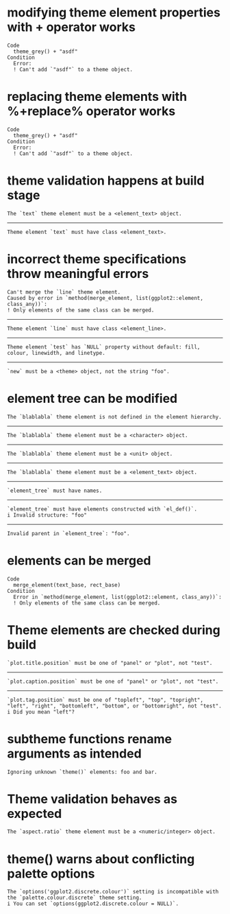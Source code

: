 # modifying theme element properties with + operator works

    Code
      theme_grey() + "asdf"
    Condition
      Error:
      ! Can't add `"asdf"` to a theme object.

# replacing theme elements with %+replace% operator works

    Code
      theme_grey() + "asdf"
    Condition
      Error:
      ! Can't add `"asdf"` to a theme object.

# theme validation happens at build stage

    The `text` theme element must be a <element_text> object.

---

    Theme element `text` must have class <element_text>.

# incorrect theme specifications throw meaningful errors

    Can't merge the `line` theme element.
    Caused by error in `method(merge_element, list(ggplot2::element, class_any))`:
    ! Only elements of the same class can be merged.

---

    Theme element `line` must have class <element_line>.

---

    Theme element `test` has `NULL` property without default: fill, colour, linewidth, and linetype.

---

    `new` must be a <theme> object, not the string "foo".

# element tree can be modified

    The `blablabla` theme element is not defined in the element hierarchy.

---

    The `blablabla` theme element must be a <character> object.

---

    The `blablabla` theme element must be a <unit> object.

---

    The `blablabla` theme element must be a <element_text> object.

---

    `element_tree` must have names.

---

    `element_tree` must have elements constructed with `el_def()`.
    i Invalid structure: "foo"

---

    Invalid parent in `element_tree`: "foo".

# elements can be merged

    Code
      merge_element(text_base, rect_base)
    Condition
      Error in `method(merge_element, list(ggplot2::element, class_any))`:
      ! Only elements of the same class can be merged.

# Theme elements are checked during build

    `plot.title.position` must be one of "panel" or "plot", not "test".

---

    `plot.caption.position` must be one of "panel" or "plot", not "test".

---

    `plot.tag.position` must be one of "topleft", "top", "topright", "left", "right", "bottomleft", "bottom", or "bottomright", not "test".
    i Did you mean "left"?

# subtheme functions rename arguments as intended

    Ignoring unknown `theme()` elements: foo and bar.

# Theme validation behaves as expected

    The `aspect.ratio` theme element must be a <numeric/integer> object.

# theme() warns about conflicting palette options

    The `options('ggplot2.discrete.colour')` setting is incompatible with the `palette.colour.discrete` theme setting.
    i You can set `options(ggplot2.discrete.colour = NULL)`.

